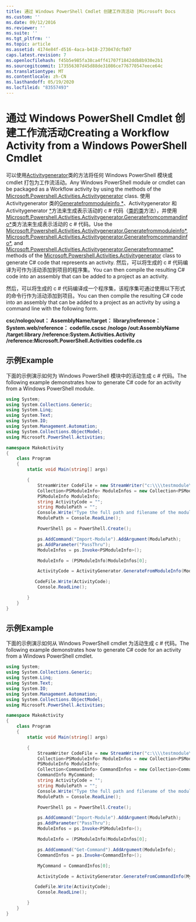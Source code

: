 ```yaml
---
title: 通过 Windows PowerShell Cmdlet 创建工作流活动 |Microsoft Docs
ms.custom: ''
ms.date: 09/12/2016
ms.reviewer: ''
ms.suite: ''
ms.tgt_pltfrm: ''
ms.topic: article
ms.assetid: 4174e84f-d516-4aca-b418-273047dcfb07
caps.latest.revision: 7
ms.openlocfilehash: f45b5e985fa38ca4ff41707f1842ddb8b930e2b1
ms.sourcegitcommit: 173556307d45d88de31086ce776770547eece64c
ms.translationtype: MT
ms.contentlocale: zh-CN
ms.lasthandoff: 05/19/2020
ms.locfileid: "83557493"
---
```

# <a name="creating-a-workflow-activity-from-a-windows-powershell-cmdlet"></a><span data-ttu-id="90f5f-102">通过 Windows PowerShell Cmdlet 创建工作流活动</span><span class="sxs-lookup"><span data-stu-id="90f5f-102">Creating a Workflow Activity from a Windows PowerShell Cmdlet</span></span>

<span data-ttu-id="90f5f-103">可以使用[Activitygenerator](/dotnet/api/Microsoft.PowerShell.Activities.ActivityGenerator)类的方法将任何 Windows PowerShell 模块或 cmdlet 打包为工作流活动。</span><span class="sxs-lookup"><span data-stu-id="90f5f-103">Any Windows PowerShell module or cmdlet can be packaged as a Workflow activity by using the methods of the [Microsoft.Powershell.Activities.Activitygenerator](/dotnet/api/Microsoft.PowerShell.Activities.ActivityGenerator) class.</span></span> <span data-ttu-id="90f5f-104">使用 Activitygenerator 类的[Generatefrommoduleinfo \*](/dotnet/api/Microsoft.PowerShell.Activities.ActivityGenerator.GenerateFromModuleInfo)、Activitygenerator 和 Activitygenerator [\*](/dotnet/api/Microsoft.PowerShell.Activities.ActivityGenerator.GenerateFromName)方法来生成表示活动的 c # 代码（[类的类](/dotnet/api/Microsoft.PowerShell.Activities.ActivityGenerator)方法），并使用[Microsoft.Powershell.Activities.Activitygenerator.Generatefromcommandinfo\*](/dotnet/api/Microsoft.PowerShell.Activities.ActivityGenerator.GenerateFromCommandInfo)类方法来生成表示活动的 c # 代码。</span><span class="sxs-lookup"><span data-stu-id="90f5f-104">Use the [Microsoft.Powershell.Activities.Activitygenerator.Generatefrommoduleinfo\*](/dotnet/api/Microsoft.PowerShell.Activities.ActivityGenerator.GenerateFromModuleInfo), [Microsoft.Powershell.Activities.Activitygenerator.Generatefromcommandinfo\*](/dotnet/api/Microsoft.PowerShell.Activities.ActivityGenerator.GenerateFromCommandInfo), and [Microsoft.Powershell.Activities.Activitygenerator.Generatefromname\*](/dotnet/api/Microsoft.PowerShell.Activities.ActivityGenerator.GenerateFromName) methods of the [Microsoft.Powershell.Activities.Activitygenerator](/dotnet/api/Microsoft.PowerShell.Activities.ActivityGenerator) class to generate C# code that represents an activity.</span></span> <span data-ttu-id="90f5f-105">然后，可以将生成的 c # 代码编译为可作为活动添加到项目的程序集。</span><span class="sxs-lookup"><span data-stu-id="90f5f-105">You can then compile the resulting C# code into an assembly that can be added to a project as an activity.</span></span>

<span data-ttu-id="90f5f-106">然后，可以将生成的 c # 代码编译成一个程序集，该程序集可通过使用以下形式的命令行作为活动添加到项目。</span><span class="sxs-lookup"><span data-stu-id="90f5f-106">You can then compile the resulting C# code into an assembly that can be added to a project as an activity by using a command line with the following form.</span></span>

<span data-ttu-id="90f5f-107">**csc/nologo/out： AssemblyName/target： library/reference： System.web/reference： codefile.cs**</span><span class="sxs-lookup"><span data-stu-id="90f5f-107">**csc /nologo /out:AssemblyName /target:library /reference:System.Activities.Activity /reference:Microsoft.PowerShell.Activities codefile.cs**</span></span>

## <a name="example"></a><span data-ttu-id="90f5f-108">示例</span><span class="sxs-lookup"><span data-stu-id="90f5f-108">Example</span></span>

<span data-ttu-id="90f5f-109">下面的示例演示如何为 Windows PowerShell 模块中的活动生成 c # 代码。</span><span class="sxs-lookup"><span data-stu-id="90f5f-109">The following example demonstrates how to generate C# code for an activity from a Windows PowerShell module.</span></span>

```csharp
using System;
using System.Collections.Generic;
using System.Linq;
using System.Text;
using System.IO;
using System.Management.Automation;
using System.Collections.ObjectModel;
using Microsoft.PowerShell.Activities;

namespace MakeActivity
{
    class Program
    {
        static void Main(string[] args)

        {
            StreamWriter CodeFile = new StreamWriter("c:\\\\testmodule\\codefile.cs");
            Collection<PSModuleInfo> ModuleInfos = new Collection<PSModuleInfo> { };
            PSModuleInfo ModuleInfo;
            string ActivityCode = "";
            string ModulePath = "";
            Console.Write("Type the full path and filename of the module to process:");
            ModulePath = Console.ReadLine();

            PowerShell ps = PowerShell.Create();

            ps.AddCommand("Import-Module").AddArgument(ModulePath);
            ps.AddParameter("PassThru");
            ModuleInfos = ps.Invoke<PSModuleInfo>();

            ModuleInfo = (PSModuleInfo)ModuleInfos[0];

            ActivityCode = ActivityGenerator.GenerateFromModuleInfo(ModuleInfo, "MyNamespace").First<String>();

           CodeFile.Write(ActivityCode);
            Console.ReadLine();

        }
    }
}

```

## <a name="example"></a><span data-ttu-id="90f5f-110">示例</span><span class="sxs-lookup"><span data-stu-id="90f5f-110">Example</span></span>

<span data-ttu-id="90f5f-111">下面的示例演示如何从 Windows PowerShell cmdlet 为活动生成 c # 代码。</span><span class="sxs-lookup"><span data-stu-id="90f5f-111">The following example demonstrates how to generate C# code for an activity from a Windows PowerShell cmdlet.</span></span>

```csharp
using System;
using System.Collections.Generic;
using System.Linq;
using System.Text;
using System.IO;
using System.Management.Automation;
using System.Collections.ObjectModel;
using Microsoft.PowerShell.Activities;

namespace MakeActivity
{
    class Program
    {
        static void Main(string[] args)

        {
            StreamWriter CodeFile = new StreamWriter("c:\\\\testmodule\\codefile.cs");
            Collection<PSModuleInfo> ModuleInfos = new Collection<PSModuleInfo> { };
            PSModuleInfo ModuleInfo;
            Collection<CommandInfo> CommandInfos = new Collection<CommandInfo> { };
            CommandInfo MyCommand;
            string ActivityCode = "";
            string ModulePath = "";
            Console.Write("Type the full path and filename of the module to process:");
            ModulePath = Console.ReadLine();

            PowerShell ps = PowerShell.Create();

            ps.AddCommand("Import-Module").AddArgument(ModulePath);
            ps.AddParameter("PassThru");
            ModuleInfos = ps.Invoke<PSModuleInfo>();

            ModuleInfo = (PSModuleInfo)ModuleInfos[0];

            ps.AddCommand("Get-Command").AddArgument(ModuleInfo);
            CommandInfos = ps.Invoke<CommandInfo>();

            MyCommand = CommandInfos[0];

            ActivityCode = ActivityGenerator.GenerateFromCommandInfo(MyCommand, "MyNamespace");

           CodeFile.Write(ActivityCode);
            Console.ReadLine();

        }
    }
}

```
